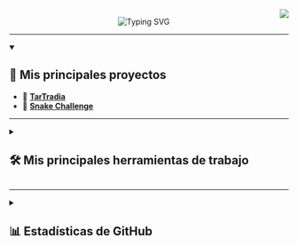<!-- Contador de visitas -->
<img align="right" src="https://visitor-badge.laobi.icu/badge?page_id=dhernandezg2.dhernandezg2" />

<!-- Texto animado -->
<p align="center">
  <img src="https://readme-typing-svg.herokuapp.com?font=Fira+Code&size=26&pause=1000&color=6C63FF&center=true&vCenter=true&width=600&lines=Hi+there+👋;Soy+Diego+Hern%C3%A1ndez+%F0%9F%98%8E;Bienvenido+a+mi+perfil+%F0%9F%9A%80&repeat=true" alt="Typing SVG" />
</p>

---

<details open> 
  <summary><h2>📘 Mis principales proyectos</h2></summary>
<ul align="left">
  <li>🔹 <a href="https://github.com/amingom/TarTradia"><b>TarTradia</b></a></li>
   <li>🔹 <a href="https://github.com/amingom/Juego-SnakeChallenge"><b>Snake Challenge</b></a></li>
</ul>
</details>

---

<details> 
  <summary><h2>🛠️ Mis principales herramientas de trabajo</h2></summary>

  <h3>👨‍💻 Lenguajes de programación</h3>
  <p align="left">
    <img alt="C++" src="https://custom-icon-badges.demolab.com/badge/C++-9C033A.svg?logo=cpp2&logoColor=white"/>
    <img alt="C#" src="https://custom-icon-badges.demolab.com/badge/C%23-68217A.svg?logo=cs2&logoColor=white"/>
    <img alt="HTML" src="https://img.shields.io/badge/HTML-E34F26.svg?logo=html5&logoColor=white"/>
    <img alt="Java" src="https://custom-icon-badges.demolab.com/badge/Java-007396.svg?logo=java&logoColor=white"/>
    <img alt="Node.js" src="https://img.shields.io/badge/Node.js-43853D.svg?logo=node.js&logoColor=white"/>
    <img alt="Scratch" src="https://img.shields.io/badge/Scratch-4D97FF.svg?logo=scratch&logoColor=white"/>
    <img alt="SQL" src="https://custom-icon-badges.demolab.com/badge/SQL-025E8C.svg?logo=database&logoColor=white"/>
    <img alt="TypeScript" src="https://img.shields.io/badge/TypeScript-007ACC.svg?logo=typescript&logoColor=white"/>
     <img alt="Python" src="https://img.shields.io/badge/Python-3776AB.svg?logo=python&logoColor=white">
  </p>

  <h3>📚 Frameworks y librerías</h3>
  <p align="left">
    <img alt="Arduino" src="https://img.shields.io/badge/-Arduino-00979D?logo=Arduino&logoColor=white"/>
    <img alt="Deno JS" src="https://img.shields.io/badge/deno%20js-000000?logo=deno&logoColor=white"/>
    <img alt="NPM" src="https://img.shields.io/badge/NPM-%23CB3837.svg?logo=npm&logoColor=white"/>
    <img alt="TypeGraphQL" src="https://img.shields.io/badge/-TypeGraphQL-%23C04392?style=flat"/>
  </p>

  <h3>🗄️ Bases de datos y Cloud Hosting</h3>
  <p align="left">
    <img alt="MongoDB" src="https://img.shields.io/badge/MongoDB-4ea94b.svg?logo=mongodb&logoColor=white"/>
    <img alt="MySQL" src="https://img.shields.io/badge/MySQL-00f.svg?logo=mysql&logoColor=white"/>
    <img alt="Notion" src="https://img.shields.io/badge/Notion-010101.svg?logo=notion&logoColor=white"/>
    <img alt="Repl.it" src="https://img.shields.io/badge/Replit-0D101E.svg?logo=Replit&logoColor=white"/>
    <img alt="Apollo-GraphQL" src="https://img.shields.io/badge/-ApolloGraphQL-311C87?logo=apollo-graphql"/>
    <img alt="Cisco" src="https://img.shields.io/badge/Cisco-1BA0D7.svg?logo=cisco&logoColor=white"/>
  </p>

  <h3>⚙️ Software y herramientas</h3>
  <p align="left">
    <img alt="Git" src="https://img.shields.io/badge/Git-F05033.svg?logo=git&logoColor=white"/>
    <img alt="GitHub Desktop" src="https://img.shields.io/badge/GitHub%20Desktop-8034A9.svg?logo=github&logoColor=white"/>
    <img alt="Sheets" src="https://img.shields.io/badge/Sheets-34A853.svg?logo=google-sheets&logoColor=white"/>
    <img alt="Postman" src="https://img.shields.io/badge/Postman-FF6C37?logo=postman&logoColor=white"/>
    <img alt="Stack Overflow" src="https://img.shields.io/badge/-Stack%20Overflow-FE7A16?logo=stack-overflow&logoColor=white"/>
    <img alt="VSCode" src="https://img.shields.io/badge/Visual%20Studio%20Code-0078d7.svg?logo=visual-studio-code&logoColor=white"/>
    <img alt="Blender" src="https://img.shields.io/badge/Blender-F5792A.svg?logo=blender&logoColor=white"/>
    <img alt="Adobe Acrobat Reader" src="https://img.shields.io/badge/Adobe%20Acrobat-EC1C24.svg?logo=adobe-acrobat-reader&logoColor=white"/>
    <img alt="Jira" src="https://img.shields.io/badge/Jira-0052CC.svg?logo=jira&logoColor=white"/>
    <img alt="Confluence" src="https://img.shields.io/badge/Confluence-172BF4.svg?logo=confluence&logoColor=white"/>
    <img alt="Canva" src="https://img.shields.io/badge/Canva-00C4CC.svg?logo=canva&logoColor=white"/>
  </p>

</details>

---

<details> 
  <summary><h2>📊 Estadísticas de GitHub</h2></summary>
  <div align="center">
    <img src="https://github-readme-stats.vercel.app/api?username=dhernandezg2&theme=cobalt&hide_border=false&include_all_commits=true&count_private=true" />
</div>
<div align="center">
    <img src="https://github-readme-stats.vercel.app/api/top-langs/?username=dhernandezg2&theme=cobalt&hide_border=false&include_all_commits=true&count_private=true&layout=compact" />
</div>
</details>
